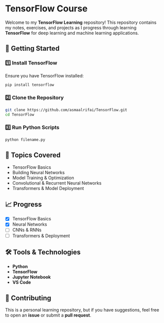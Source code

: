 # TensorFlow Course

Welcome to my **TensorFlow Learning** repository! This repository contains my notes, exercises, and projects as I progress through learning **TensorFlow** for deep learning and machine learning applications.  

## 🚀 Getting Started  

### 1️⃣ Install TensorFlow  
Ensure you have TensorFlow installed:  
```bash
pip install tensorflow
```

### 2️⃣ Clone the Repository  
```bash
git clone https://github.com/asmaalrifai/TensorFlow.git
cd TensorFlow
```

### 3️⃣ Run Python Scripts  
```bash
python filename.py
```

## 📌 Topics Covered  

- TensorFlow Basics  
- Building Neural Networks  
- Model Training & Optimization  
- Convolutional & Recurrent Neural Networks  
- Transformers & Model Deployment  

## 📈 Progress  

- [x] TensorFlow Basics  
- [x] Neural Networks  
- [ ] CNNs & RNNs  
- [ ] Transformers & Deployment  

## 🛠️ Tools & Technologies  

- **Python**  
- **TensorFlow**  
- **Jupyter Notebook**  
- **VS Code**  

## 🤝 Contributing  

This is a personal learning repository, but if you have suggestions, feel free to open an **issue** or submit a **pull request**.

